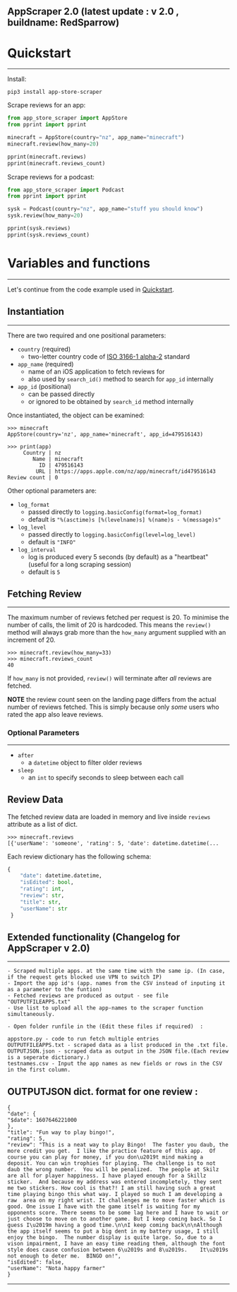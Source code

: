 
AppScraper 2.0 (latest update : v 2.0 , buildname: RedSparrow) 
--------------------------------------------------------------

# Quickstart
------------------

Install:
```console
pip3 install app-store-scraper
```

Scrape reviews for an app:
```python
from app_store_scraper import AppStore
from pprint import pprint

minecraft = AppStore(country="nz", app_name="minecraft")
minecraft.review(how_many=20)

pprint(minecraft.reviews)
pprint(minecraft.reviews_count)
```

Scrape reviews for a podcast:
```python
from app_store_scraper import Podcast
from pprint import pprint

sysk = Podcast(country="nz", app_name="stuff you should know")
sysk.review(how_many=20)

pprint(sysk.reviews)
pprint(sysk.reviews_count)
```

# Variables and functions
-------------------------

Let's continue from the code example used in [Quickstart](#quickstart).


## Instantiation
------------------------

There are two required and one positional parameters:

- `country` (required)
  - two-letter country code of [ISO 3166-1 alpha-2](https://en.wikipedia.org/wiki/ISO_3166-1_alpha-2) standard
- `app_name` (required)
  - name of an iOS application to fetch reviews for
  - also used by `search_id()` method to search for `app_id` internally
- `app_id` (positional)
  - can be passed directly
  - or ignored to be obtained by `search_id` method internally

Once instantiated, the object can be examined:
```pycon
>>> minecraft
AppStore(country='nz', app_name='minecraft', app_id=479516143)
```
```pycon
>>> print(app)
     Country | nz
        Name | minecraft
          ID | 479516143
         URL | https://apps.apple.com/nz/app/minecraft/id479516143
Review count | 0
```

Other optional parameters are:

- `log_format`
  - passed directly to `logging.basicConfig(format=log_format)`
  - default is `"%(asctime)s [%(levelname)s] %(name)s - %(message)s"`
- `log_level`
  - passed directly to `logging.basicConfig(level=log_level)`
  - default is `"INFO"`
- `log_interval`
  - log is produced every 5 seconds (by default) as a "heartbeat" (useful for a long scraping session)
  - default is `5`


## Fetching Review
-------------------------------------

The maximum number of reviews fetched per request is 20. To minimise the number of calls, the limit of 20 is hardcoded. This means the `review()` method will always grab more than the `how_many` argument supplied with an increment of 20.

```pycon
>>> minecraft.review(how_many=33)
>>> minecraft.reviews_count
40
```

If `how_many` is not provided, `review()` will terminate after *all* reviews are fetched.

**NOTE** the review count seen on the landing page differs from the actual number of reviews fetched. This is simply because only *some* users who rated the app also leave reviews.

### Optional Parameters
--------------------------------------

- `after`
  - a `datetime` object to filter older reviews
- `sleep`
  - an `int` to specify seconds to sleep between each call

## Review Data

The fetched review data are loaded in memory and live inside `reviews` attribute as a list of dict.
```pycon
>>> minecraft.reviews
[{'userName': 'someone', 'rating': 5, 'date': datetime.datetime(...
```

Each review dictionary has the following schema:
```python
{
    "date": datetime.datetime,
    "isEdited": bool,
    "rating": int,
    "review": str,
    "title": str,
    "userName": str
 }
```

## Extended functionality (Changelog for AppScraper v 2.0)
----------------------------------------------------------------------------------------------
```
- Scraped multiple apps. at the same time with the same ip. (In case, if the request gets blocked use VPN to switch IP)
- Import the app id's (app. names from the CSV instead of inputing it as a parameter to the funtion)
- Fetched reviews are produced as output - see file "OUTPUTFILEAPPS.txt"
- Use list to upload all the app-names to the scraper function simultaneously.

- Open folder runfile in the (Edit these files if required)  : 

appstore.py - code to run fetch multiple entries 
OUTPUTFILEAPPS.txt - scraped data as a list produced in the .txt file. 
OUTPUTJSON.json - scraped data as output in the JSON file.(Each review is a seperate dictionary.)
testnames.csv - Input the app names as new fields or rows in the CSV in the first column. 
```

OUTPUTJSON dict. format for one review :
--------------------------------------- 
```
{
"date": {
"$date": 1607646221000
},
"title": "Fun way to play bingo!",
"rating": 5,
"review": "This is a neat way to play Bingo!  The faster you daub, the more credit you get.  I like the practice feature of this app.  Of course you can play for money, if you don\u2019t mind making a deposit. You can win trophies for playing. The challenge is to not daub the wrong number.  You will be penalized.  The people at Skilz are all for player happiness. I have played enough for a Skillz sticker.  And because my address was entered incompletely, they sent me two stickers. How cool is that?! I am still having such a great time playing bingo this what way. I played so much I am developing a raw  area on my right wrist. It challenges me to move faster which is good. One issue I have with the game itself is waiting for my opponents score. There seems to be some lag here and I have to wait or just choose to move on to another game. But I keep coming back. So I guess I\u2019m having a good time.\n\nI keep coming back\n\nAlthough the app itself seems to put a big dent in my battery usage, I still enjoy the bingo.  The number display is quite large. So, due to a vison impairment, I have an easy time reading them, although the font style does cause confusion between 6\u2019s and 8\u2019s.    It\u2019s not enough to deter me.  BINGO on!",
"isEdited": false,
"userName": "Nota happy farmer"
}
```


--------------------------------------------------------------------------------------------------






